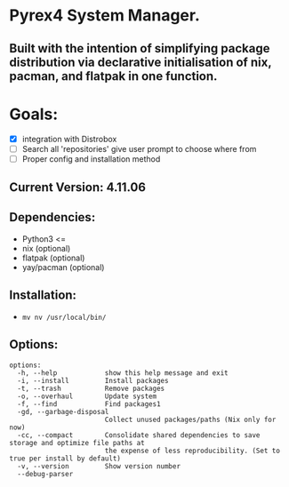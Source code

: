 # Pyrex4 System Manager.
## Built with the intention of simplifying package distribution via declarative initialisation of nix, pacman, and flatpak in one function.

# Goals:
- [x] integration with Distrobox
- [ ] Search all 'repositories' give user prompt to choose where from
- [ ] Proper config and installation method
## Current Version: 4.11.06

## Dependencies:
- Python3 <=
- nix (optional)
- flatpak (optional)
- yay/pacman (optional)

## Installation: 
- `mv nv /usr/local/bin/`

## Options:
```
options:
  -h, --help            show this help message and exit
  -i, --install         Install packages
  -t, --trash           Remove packages
  -o, --overhaul        Update system
  -f, --find            Find packages1
  -gd, --garbage-disposal
                        Collect unused packages/paths (Nix only for now)
  -cc, --compact        Consolidate shared dependencies to save storage and optimize file paths at
                        the expense of less reproducibility. (Set to true per install by default)
  -v, --version         Show version number
  --debug-parser

```
